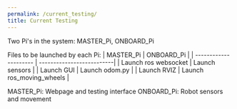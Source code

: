 ```yaml
---
permalink: /current_testing/
title: Current Testing
---
```


Two Pi's in the system: MASTER_Pi, ONBOARD_Pi

Files to be launched by each Pi:
|     MASTER_Pi         |     ONBOARD_Pi            |
| --------------------- | --------------------------|
| Launch ros websocket  | Launch sensors            |
| Launch GUI            | Launch odom.py            |
| Launch RVIZ           | Launch ros_moving_wheels  |

MASTER_Pi: Webpage and testing interface
ONBOARD_Pi: Robot sensors and movement
